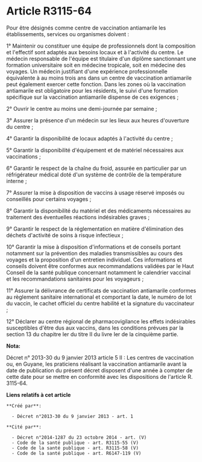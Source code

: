 # Article R3115-64

Pour être désignés comme centre de vaccination antiamarile les établissements, services ou organismes doivent : 

1° Maintenir ou constituer une équipe de professionnels dont la composition et l'effectif sont adaptés aux besoins locaux et
à l'activité du centre. Le médecin responsable de l'équipe est titulaire d'un diplôme sanctionnant une formation
universitaire soit en médecine tropicale, soit en médecine des voyages. Un médecin justifiant d'une expérience
professionnelle équivalente à au moins trois ans dans un centre de vaccination antiamarile peut également exercer cette
fonction. Dans les zones où la vaccination antiamarile est obligatoire pour les résidents, le suivi d'une formation
spécifique sur la vaccination antiamarile dispense de ces exigences ; 

2° Ouvrir le centre au moins une demi-journée par semaine ; 

3° Assurer la présence d'un médecin sur les lieux aux heures d'ouverture du centre ; 

4° Garantir la disponibilité de locaux adaptés à l'activité du centre ; 

5° Garantir la disponibilité d'équipement et de matériel nécessaires aux vaccinations ; 

6° Garantir le respect de la chaîne du froid, assurée en particulier par un réfrigérateur médical doté d'un système de
contrôle de la température interne ; 

7° Assurer la mise à disposition de vaccins à usage réservé imposés ou conseillés pour certains voyages ; 

8° Garantir la disponibilité du matériel et des médicaments nécessaires au traitement des éventuelles réactions indésirables
graves ; 

9° Garantir le respect de la réglementation en matière d'élimination des déchets d'activité de soins à risque infectieux ; 

10° Garantir la mise à disposition d'informations et de conseils portant notamment sur la prévention des maladies
transmissibles au cours des voyages et la proposition d'un entretien individuel. Ces informations et conseils doivent être
conformes aux recommandations validées par le Haut Conseil de la santé publique concernant notamment le calendrier vaccinal
et les recommandations sanitaires pour les voyageurs ; 

11° Assurer la délivrance de certificats de vaccination antiamarile conformes au règlement sanitaire international et
comportant la date, le numéro de lot du vaccin, le cachet officiel du centre habilité et la signature du vaccinateur ; 

12° Déclarer au centre régional de pharmacovigilance les effets indésirables susceptibles d'être dus aux vaccins, dans les
conditions prévues par la section 13 du chapitre Ier du titre II du livre Ier de la cinquième partie.

**Nota:**

Décret n° 2013-30 du 9 janvier 2013 article 5 II : Les centres de vaccination ou, en Guyane, les praticiens réalisant la
vaccination antiamarile avant la date de publication du présent décret disposent d'une année à compter de cette date pour se
mettre en conformité avec les dispositions de l'article R. 3115-64.

**Liens relatifs à cet article**

	**Créé par**:

	  - Décret n°2013-30 du 9 janvier 2013 - art. 1

	**Cité par**:

	  - Décret n°2014-1287 du 23 octobre 2014 - art. (V)
	  - Code de la santé publique - art. R3115-55 (V)
	  - Code de la santé publique - art. R3115-58 (V)
	  - Code de la santé publique - art. R6147-119 (V)

